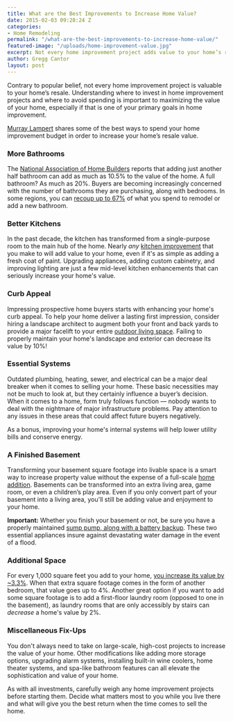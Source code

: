 ```yaml
---
title: What are the Best Improvements to Increase Home Value?
date: 2015-02-03 09:28:24 Z
categories:
- Home Remodeling
permalink: "/what-are-the-best-improvements-to-increase-home-value/"
featured-image: "/uploads/home-improvement-value.jpg"
excerpt: Not every home improvement project adds value to your home’s resale. We've outlined several home remodeling projects that can help maximize your home's resale value.
author: Gregg Cantor
layout: post
---
```


Contrary to popular belief, not every home improvement project is valuable to your home’s resale. Understanding where to invest in home improvement projects and where to avoid spending is important to maximizing the value of your home, especially if that is one of your primary goals in home improvement.

[Murray Lampert](/about-murray-lampert-design-build-remodel) shares some of the best ways to spend your home improvement budget in order to increase your home’s resale value.

### More Bathrooms

The [National Association of Home Builders](https://www.nahb.org/) reports that adding just another half bathroom can add as much as 10.5% to the value of the home. A full bathroom? As much as 20%. Buyers are becoming increasingly concerned with the number of bathrooms they are purchasing, along with bedrooms. In some regions, you can [recoup up to 67%](/the-value-of-home-remodeling-infographic/) of what you spend to remodel or add a new bathroom.

### Better Kitchens

In the past decade, the kitchen has transformed from a single-purpose room to the main hub of the home. Nearly _any_ [kitchen improvement](/san-diego-kitchen-remodeling-services) that you make to will add value to your home, even if it's as simple as adding a fresh coat of paint. Upgrading appliances, adding custom cabinetry, and improving lighting are just a few mid-level kitchen enhancements that can seriously increase your home's value.

### Curb Appeal

Impressing prospective home buyers starts with enhancing your home's curb appeal. To help your home deliver a lasting first impression, consider hiring a landscape architect to augment both your front and back yards to provide a major facelift to your entire [outdoor living space](/san-diego-outdoor-living-space-design). Failing to properly maintain your home's landscape and exterior can decrease its value by 10%!

### Essential Systems

Outdated plumbing, heating, sewer, and electrical can be a major deal breaker when it comes to selling your home. These basic necessities may not be much to look at, but they certainly influence a buyer’s decision. When it comes to a home, form truly follows function — nobody wants to deal with the nightmare of major infrastructure problems. Pay attention to any issues in these areas that could affect future buyers negatively.

As a bonus, improving your home's internal systems will help lower utility bills and conserve energy.

### A Finished Basement

Transforming your basement square footage into livable space is a smart way to increase property value without the expense of a full-scale [home addition](/san-diego-room-additions). Basements can be transformed into an extra living area, game room, or even a children’s play area. Even if you only convert part of your basement into a living area, you'll still be adding value and enjoyment to your home.

**Important:** Whether you finish your basement or not, be sure you have a properly maintained [sump pump, along with a battery backup](https://www.google.com/search?q=sump+pump+battery+backup&tbm=shop&source=lnms&sa=X&ved=0ahUKEwjMv93St4fYAhVGPN8KHZ96Cd4Q_AUICigB&biw=1440&bih=780&dpr=1). These two essential appliances insure against devastating water damage in the event of a flood.

### Additional Space

For every 1,000 square feet you add to your home, [you increase its value by ~3.3%](http://radio.realtor/adding-more-square-footage/). When that extra square footage comes in the form of another bedroom, that value goes up to 4%. Another great option if you want to add some square footage is to add a first-floor laundry room (opposed to one in the basement), as laundry rooms that are only accessibly by stairs can _decrease_ a home's value by 2%.

### Miscellaneous Fix-Ups

You don't always need to take on large-scale, high-cost projects to increase the value of your home. Other modifications like adding more storage options, upgrading alarm systems, installing built-in wine coolers, home theater systems, and spa-like bathroom features can all elevate the sophistication and value of your home.

As with all investments, carefully weigh any home improvement projects before starting them. Decide what matters most to you while you live there and what will give you the best return when the time comes to sell the home.
